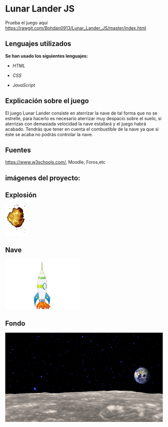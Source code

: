 # Lunar Lander JS

Prueba el juego aquí https://rawgit.com/Bohdan0913/Lunar_Lander_JS/master/index.html

## Lenguajes utilizados
**Se han usado los siguientes lenguajes:**

+ *HTML*

+ *CSS*

+ *JavaScript*

## Explicación sobre el juego

El juego Lunar Lander consiste en aterrizar la nave de tal forma que no se estrelle, para hacerlo es necesario aterrizar muy despacio sobre el suelo, si aterrizas con demasiada velocidad la nave estallará y el juego habrá acabado. Tendrás que tener en cuenta el combustible de la nave ya que si éste se acaba no podrás controlar la nave.

## Fuentes

https://www.w3schools.com/, Moodle, Foros,etc

## imágenes del proyecto:

## Explosión
![Imagen vertical](https://github.com/Bohdan0913/Lunar_Lander_JS/blob/master/img/explosion.gif) 

## Nave
![Imagen vertical](https://github.com/Bohdan0913/Lunar_Lander_JS/blob/master/img/nave.png)

## Fondo
![Imagen vertical](https://github.com/Bohdan0913/Lunar_Lander_JS/blob/master/img/fondo_espacial.jpg)
